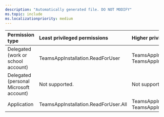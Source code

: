 ```yaml
---
description: "Automatically generated file. DO NOT MODIFY"
ms.topic: include
ms.localizationpriority: medium
---
```


|Permission type|Least privileged permissions|Higher privileged permissions|
|:---|:---|:---|
|Delegated (work or school account)|TeamsAppInstallation.ReadForUser|TeamsAppInstallation.ReadWriteForUser, TeamsAppInstallation.ReadWriteSelfForUser|
|Delegated (personal Microsoft account)|Not supported.|Not supported.|
|Application|TeamsAppInstallation.ReadForUser.All|TeamsAppInstallation.ReadWriteForUser.All, TeamsAppInstallation.ReadWriteSelfForUser.All|

